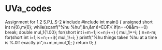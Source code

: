 # UVa_codes
Assignment for 1.2 S.P.L.S-2 
#include<cstdio>
#include<cmath>
int main()
{
    unsigned short int n{0},m{0};
    while(scanf("%hu %hu",&n,&m)!=EOF){
        if(n==0&&m==0)
            break;
        double mul_1{1.00};
        for(short int i=m+1;i<=n;i++)
        {
            mul_1*=i;
        }
        n=n-m;
        for(short int i=1;i<=n;++i){
            mul_1/=i;
        }
        printf("%hu things taken %hu at a time is %.0lf exactly.\n",n+m,m,mul_1);
    }
    return 0;
}

